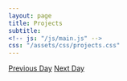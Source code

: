 ```yaml
---
layout: page
title: Projects
subtitle: 
<!-- js: "/js/main.js" -->
css: "/assets/css/projects.css"
---
```


<div class="btn-group" style="padding-bottom:3px;">
  <a href="#" id="prev" class="btn">Previous Day</a>
  <a href="#" id="next" class="btn">Next Day</a>                
</div>
<div id="displayResults" name="displayResults"></div>

<script type="text/javascript">
$("#next, #prev").click(function(e){
    e.preventDefault();
    $.ajax({
        url: 'http://danieltobon43.pythonanywhere.com/projects',

        // data: 'projects',
        type: 'GET',
        success: function (data) {
            $('#displayResults').html(data);
        }
    });

   
});
</script>